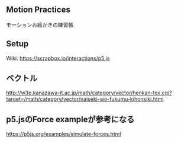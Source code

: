 
## Motion Practices

モーションお絵かきの練習帳

## Setup
Wiki: https://scrapbox.io/interactions/p5.js


## ベクトル

http://w3e.kanazawa-it.ac.jp/math/category/vector/henkan-tex.cgi?target=/math/category/vector/naiseki-wo-fukumu-kihonsiki.html


## p5.jsのForce exampleが参考になる

https://p5js.org/examples/simulate-forces.html